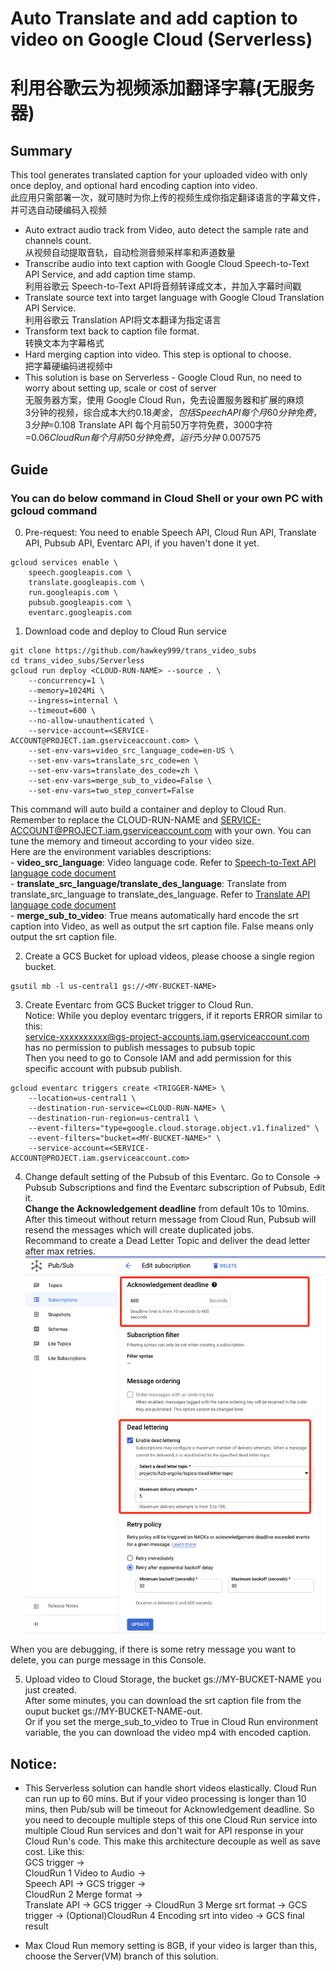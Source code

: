 # Auto Translate and add caption to video on Google Cloud (Serverless) 
# 利用谷歌云为视频添加翻译字幕(无服务器)

## Summary
This tool generates translated caption for your uploaded video with only once deploy, and optional hard encoding caption into video.  
此应用只需部署一次，就可随时为你上传的视频生成你指定翻译语言的字幕文件，并可选自动硬编码入视频  
* Auto extract audio track from Video, auto detect the sample rate and channels count.  
从视频自动提取音轨，自动检测音频采样率和声道数量  
* Transcribe audio into text caption with Google Cloud Speech-to-Text API Service, and add caption time stamp.  
利用谷歌云 Speech-to-Text API将音频转译成文本，并加入字幕时间戳  
* Translate source text into target language with Google Cloud Translation API Service.  
利用谷歌云 Translation API将文本翻译为指定语言  
* Transform text back to caption file format.  
转换文本为字幕格式  
* Hard merging caption into video. This step is optional to choose.  
把字幕硬编码进视频中   
* This solution is base on Serverless - Google Cloud Run, no need to worry about setting up, scale or cost of server  
无服务器方案，使用 Google Cloud Run，免去设置服务器和扩展的麻烦  
3分钟的视频，综合成本大约$0.18美金，包括  
Speech API 每个月60分钟免费，3分钟=$0.108
Translate API 每个月前50万字符免费，3000字符=$0.06
Cloud Run 每个月前50分钟免费，运行5分钟 ~$0.007575

## Guide
### You can do below command in Cloud Shell or your own PC with gcloud command
0. Pre-request:
You need to enable Speech API, Cloud Run API, Translate API, Pubsub API, Eventarc API, if you haven't done it yet.  
```
gcloud services enable \
    speech.googleapis.com \
    translate.googleapis.com \
    run.googleapis.com \
    pubsub.googleapis.com \
    eventarc.googleapis.com
```

1. Download code and deploy to Cloud Run service
```
git clone https://github.com/hawkey999/trans_video_subs
cd trans_video_subs/Serverless
gcloud run deploy <CLOUD-RUN-NAME> --source . \
    --concurrency=1 \
    --memory=1024Mi \
    --ingress=internal \
    --timeout=600 \
    --no-allow-unauthenticated \
    --service-account=<SERVICE-ACCOUNT@PROJECT.iam.gserviceaccount.com> \
    --set-env-vars=video_src_language_code=en-US \
    --set-env-vars=translate_src_code=en \
    --set-env-vars=translate_des_code=zh \
    --set-env-vars=merge_sub_to_video=False \
    --set-env-vars=two_step_convert=False
```
This command will auto build a container and deploy to Cloud Run. Remember to replace the CLOUD-RUN-NAME and SERVICE-ACCOUNT@PROJECT.iam.gserviceaccount.com with your own.  You can tune the memory and timeout according to your video size.  
Here are the environment variables descriptions:  
    - **video_src_language**: Video language code. Refer to [Speech-to-Text API language code document](https://cloud.google.com/speech-to-text/docs/languages)  
    - **translate_src_language/translate_des_language**: Translate from translate_src_language to translate_des_language. Refer to [Translate API language code document](https://cloud.google.com/translate/docs/languages)    
    - **merge_sub_to_video**:  True means automatically hard encode the srt caption into Video, as well as output the srt caption file. False means only output the srt caption file.  


2. Create a GCS Bucket for upload videos, please choose a single region bucket.  
```
gsutil mb -l us-central1 gs://<MY-BUCKET-NAME>
```

3. Create Eventarc from GCS Bucket trigger to Cloud Run.   
Notice: While you deploy eventarc triggers, if it reports ERROR similar to this:  
service-xxxxxxxxxx@gs-project-accounts.iam.gserviceaccount.com has no permission to publish messages to pubsub topic  
Then you need to go to Console IAM and add permission for this specific account with pubsub publish.    
```
gcloud eventarc triggers create <TRIGGER-NAME> \
    --location=us-central1 \
    --destination-run-service=<CLOUD-RUN-NAME> \
    --destination-run-region=us-central1 \
    --event-filters="type=google.cloud.storage.object.v1.finalized" \
    --event-filters="bucket=<MY-BUCKET-NAME>" \
    --service-account=<SERVICE-ACCOUNT@PROJECT.iam.gserviceaccount.com>
```

4. Change default setting of the Pubsub of this Eventarc. Go to Console -> Pubsub Subscriptions and find the Eventarc subscription of Pubsub, Edit it.  
**Change the Acknowledgement deadline** from default 10s to 10mins. After this timeout without return message from Cloud Run, Pubsub will resend the messages which will create duplicated jobs.  
Recommand to create a Dead Letter Topic and deliver the dead letter after max retries.  
![pubsub](./img/pubsub.png)  

When you are debugging, if there is some retry message you want to delete, you can purge message in this Console.  

5. Upload video to Cloud Storage, the bucket gs://MY-BUCKET-NAME you just created.  
After some minutes, you can download the srt caption file from the ouput bucket gs://MY-BUCKET-NAME-out.  
Or if you set the merge_sub_to_video to True in Cloud Run environment variable, the you can download the video mp4 with encoded caption.  

## Notice: 
* This Serverless solution can handle short videos elastically. Cloud Run can run up to 60 mins. But if your video processing is longer than 10 mins, then Pub/sub will be timeout for Acknowledgement deadline. So you need to decouple multiple steps of this one Cloud Run service into multiple Cloud Run services and don't wait for API response in your Cloud Run's code. This make this architecture decouple as well as save cost. Like this:   
    GCS trigger ->  
    CloudRun 1 Video to Audio ->  
    Speech API -> GCS trigger ->  
    CloudRun 2 Merge format ->  
    Translate API -> GCS trigger -> 
    CloudRun 3 Merge srt format  -> GCS trigger -> 
    (Optional)CloudRun 4 Encoding srt into video ->
    GCS final result

* Max Cloud Run memory setting is 8GB, if your video is larger than this, choose the Server(VM) branch of this solution. 

